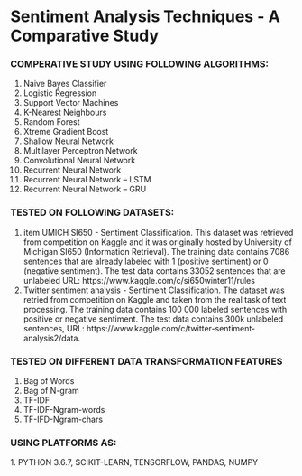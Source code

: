 <!DOCTYPE html>
<html lang="en">
<head>
  <meta charset="utf-8">
  <meta name="viewport" content="width=device-width, initial-scale=1">
  <title>Sentiment Analysis Techniques</title>
</head>
<body>
<div>

  <h1>Sentiment Analysis Techniques - A Comparative Study</h1>
  <h3>COMPERATIVE STUDY USING FOLLOWING ALGORITHMS:</h3>
</div>
<ol>
  <li>Naive Bayes Classifier</li>
  <li>Logistic Regression </li>  
  <li>Support Vector Machines </li>
  <li>K-Nearest Neighbours</li>
  <li>Random Forest</li>
  <li>Xtreme Gradient Boost </li>  
  <li>Shallow Neural Network </li>
  <li>Multilayer Perceptron Network </li>    
  <li>Convolutional Neural Network </li>   
  <li>Recurrent Neural Network </li>  
  <li>Recurrent Neural Network – LSTM </li>
  <li>Recurrent Neural Network – GRU </li>
 </ol>
</div>
<div>  
<h3>TESTED ON FOLLOWING DATASETS:</h3>
<ol>
  <li>item UMICH SI650 - Sentiment Classification. 
  This dataset was retrieved from competition on Kaggle and it was originally hosted by University of Michigan SI650 (Information
  Retrieval). The training data contains 7086 sentences that are already labeled with 1    (positive sentiment) or 0 (negative sentiment). 
  The test data contains 33052 sentences that are unlabeled URL: https://www.kaggle.com/c/si650winter11/rules</li>
  
  <li>Twitter sentiment analysis - Sentiment Classification. The dataset was retried from competition on Kaggle and taken from the real task 
  of text processing. The training data contains 100 000 labeled sentences with positive or negative sentiment. The test data contains 
  300k unlabeled sentences, URL: https://www.kaggle.com/c/twitter-sentiment-analysis2/data. </li>
</ol>
</div>

<div>
<h3>TESTED ON DIFFERENT DATA TRANSFORMATION FEATURES</h3>
<ol>
    <li>Bag of Words</li>
    <li>Bag of N-gram</li>
    <li>TF-IDF</li>
    <li>TF-IDF-Ngram-words</li>
    <li>TF-IFD-Ngram-chars</li>
</ol>
</div>
<div>
<h3>USING PLATFORMS AS:</h3>
  <p>1. PYTHON 3.6.7, SCIKIT-LEARN, TENSORFLOW, PANDAS, NUMPY</p>
</div>
</body>
</html>